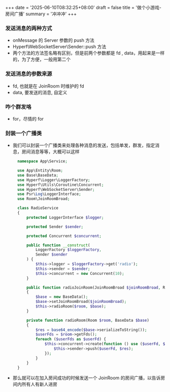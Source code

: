 +++
date = '2025-06-10T08:32:25+08:00'
draft = false
title = '做个小游戏-房间广播'
summary = '冲冲冲'
+++

### 发送消息的两种方式
- onMessage 的 Server 参数的 push 方法
- Hyperf\WebSocketServer\Sender::push 方法
- 两个方法的方法签名略有区别，但是前两个参数都是 fd , data，用起来是一样的，为了方便，一般用第二个

### 发送消息的参数来源
- fd, 也就是在 JoinRoom 时维护的 fd
- data, 要发送的消息, 自定义

### 咋个群发咯
- for，尽情的 for

### 封装一个广播类
- 我们可以封装一个广播类来处理各种消息的发送，包括单发，群发，指定消息，房间消息等等，大概可以这样
  ```php
    namespace App\Service;

    use App\Entity\Room;
    use Base\BaseData;
    use Hyperf\Logger\LoggerFactory;
    use Hyperf\Utils\Coroutine\Concurrent;
    use Hyperf\WebSocketServer\Sender;
    use Psr\Log\LoggerInterface;
    use Room\JoinRoomBroad;

    class RadioService
    {
        protected LoggerInterface $logger;

        protected Sender $sender;

        protected Concurrent $concurrent;

        public function __construct(
            LoggerFactory $loggerFactory,
            Sender $sender
        ) {
            $this->logger = $loggerFactory->get('radio');
            $this->sender = $sender;
            $this->concurrent = new Concurrent(10);
        }

        public function radioJoinRoom(JoinRoomBroad $joinRoomBroad, Room $room)
        {
            $base = new BaseData();
            $base->setJoinRoomBroad($joinRoomBroad);
            $this->radioRoom($room, $base);
        }

        private function radioRoom(Room $room, BaseData $base)
        {
            $res = base64_encode($base->serializeToString());
            $userFds = $room->getFds();
            foreach ($userFds as $userFd) {
                $this->concurrent->create(function () use ($userFd, $res) {
                    $this->sender->push($userFd, $res);
                });
            }
        }
    }
  ```

- 那么就可以在加入房间成功的时候发送一个 JoinRoom 的房间广播，以告诉房间内所有人有新人进房